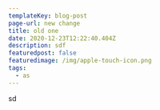 ```yaml
---
templateKey: blog-post
page-url: new change
title: old one
date: 2020-12-23T12:22:40.404Z
description: sdf
featuredpost: false
featuredimage: /img/apple-touch-icon.png
tags:
  - as
---
```

sd